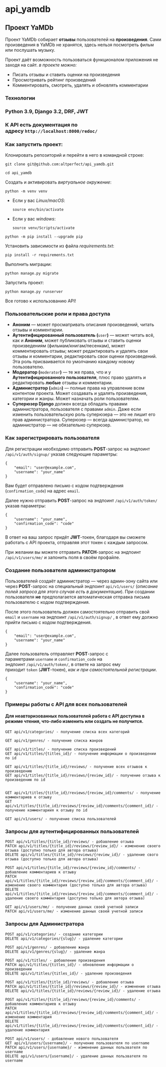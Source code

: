 # api_yamdb

## Проект YaMDb

Проект YaMDb собирает **отзывы** пользователей на **произведения**. Сами произведения в YaMDb не хранятся, здесь нельзя посмотреть фильм или послушать музыку.

Проект даёт возможность пользоваться функционалом приложения не заходя на сайт. *в проекте можно:*

-   Писать отзывы и ставить оценки на произведения
-   Просмотривать рейтинг произведений
-   Комментировать, смотреть, удалять и обновлять комментарии

### Технологии

### Python 3.9, Django 3.2, DRF, JWT

### К API есть документация по адресу `http://localhost:8000/redoc/`

### Как запустить проект:

Клонировать репозиторий и перейти в него в командной строке:

```
git clone git@github.com:altperfect/api_yamdb.git
```

```
cd api_yamdb
```

Cоздать и активировать _виртуальное окружение_:

```
python -m venv venv
```

-   Если у вас _Linux/macOS_:

    ```
    source env/bin/activate
    ```

-   Если у вас _windows_:

    ```
    source venv/Scripts/activate
    ```


```
python -m pip install --upgrade pip
```

Установить зависимости из файла _requirements.txt_:

```
pip install -r requirements.txt
```

Выполнить миграции:

```
python manage.py migrate
```

Запустить проект:

```
python manage.py runserver
```

Все готово к использованию API!

### Пользовательские роли и права доступа

-   **Аноним** — может просматривать описания произведений, читать отзывы и комментарии.
-  **Аутентифицированный пользователь (**`user`**)** — может читать всё, как и **Аноним**, может публиковать отзывы и ставить оценки произведениям (фильмам/книгам/песенкам), может комментировать отзывы; может редактировать и удалять свои отзывы и комментарии, редактировать свои оценки произведений. Эта роль присваивается по умолчанию каждому новому пользователю.
-   **Модератор (**`moderator`**)** — те же права, что и у **Аутентифицированного пользователя**, плюс право удалять и редактировать **любые** отзывы и комментарии.
-   **Администратор (**`admin`**)** — полные права на управление всем контентом проекта. Может создавать и удалять произведения, категории и жанры. Может назначать роли пользователям.
-   **Суперюзер Django** должен всегда обладать правами администратора, пользователя с правами `admin`. Даже если изменить пользовательскую роль суперюзера — это не лишит его прав администратора. Суперюзер — всегда администратор, но администратор — не обязательно суперюзер.

### Как зарегистрировать пользователя

Для регистрации необходимо отправить **POST**-запрос на эндпоинт `/api/v1/auth/signup/` указав следующие параметры:

```
{
	"email": "user@example.com",
	"username": "your_name"
}
```

Вам будет отправлено письмо с кодом подтверждения (`confirmation_code`) на адрес `email`.

Далее нужно отправить **POST**-запрос на эндпоинт `/api/v1/auth/token/` указав параметры:
```
{
	"username": "your_name",
	"confirmation_code": "code"
}
```

В ответ на ваш запрос придёт **JWT**-токен, благодаря вы сможете работать с API проекта, отправляя этот токен с каждым запросом.

При желании вы можете отправить **PATCH**-запрос на эндпоинт `/api/v1/users/me/` и запонить поля в своём профайле.

### Создание пользователя администратором

Пользователей создаёт администратор — через админ-зону сайта или через **POST**-запрос на специальный эндпоинт `api/v1/users/` (*описание полей запроса для этого случая есть в документации*). При создании пользователя **не** предполагается автоматическая отправка письма пользователю с кодом подтверждения.

После этого пользователь должен самостоятельно отправить свой `email` и `username` на эндпоинт `/api/v1/auth/signup/` , в ответ ему должно прийти письмо с кодом подтверждения.

```
{
	"email": "user@example.com",
	"username": "your_name"
}
```

Далее пользователь отправляет **POST**-запрос с параметрами `username` и `confirmation_code` на эндпоинт `/api/v1/auth/token/`, в ответе на запрос ему приходит `token` (**JWT**-токен), *как и при самостоятельной регистрации*.

```
{
	"username": "your_name",
	"confirmation_code": "code"
}
```

### Примеры работы с API для всех пользователей

#### Для **неавторизованных пользователей** работа с API доступна в режиме чтения, что-либо изменить или создать не получится.

```
GET api/v1/categories/ - получение списка всех категорий

GET api/v1/genres/ - получение списка жанров

GET api/v1/titles/ - получение списка произведений
GET api/v1/titles/{titles_id}/ - получение информации о произведении по id

GET api/v1/titles/{title_id}/reviews/ - получение всех отзывов к произведению
GET api/v1/titles/{title_id}/reviews/{review_id}/ - получение отзыва к произведению по id


GET api/v1/titles/{title_id}/reviews/{review_id}/comments/ - получение комментариев к отзыву
GET api/v1/titles/{title_id}/reviews/{review_id}/comments/{comment_id}/ - получение комментариия к отзыву по id

GET api/v1/users/ - получение списка пользователей
```

### Запросы для **аутентифицированных пользователей**

```
POST api/v1/titles/{title_id}/reviews/ - добавление отзыва
PATCH api/v1/titles/{title_id}/reviews/{review_id}/ - изменение своего отзыва (доступно только для автора отзыва)
DELETE api/v1/titles/{title_id}/reviews/{review_id}/ - удаление свого отзыва (доступно только для автора отзыва)

POST api/v1/titles/{title_id}/reviews/{review_id}/comments/ - добавление комментариев к отзыву
PATCH api/v1/titles/{title_id}/reviews/{review_id}/comments/{comment_id}/ - изменение своего комментария (доступно только для автора отзыва)
DELETE api/v1/titles/{title_id}/reviews/{review_id}/comments/{comment_id}/ - удаление своего комментария (доступно только для автора отзыва)

GET api/v1/users/me/ - получение данных своей учетной записи
PATCH api/v1/users/me/ - изменение данных своей учетной записи
```


### Запросы для **Администратора**

```
POST api/v1/categories/ - создание категории
DELETE api/v1/categories/{slug}/ - удаление категории

POST api/v1/genres/ - добавление жанра
DELETE api/v1/genres/{slug}/ - удаление жанра

POST api/v1/titles/ - добавление произведения
PATCH api/v1/titles/{titles_id}/ - обновление информации о произведении
DELETE api/v1/titles/{titles_id}/ - удаление произведения

POST api/v1/titles/{title_id}/reviews/ - добавление отзыва
PATCH api/v1/titles/{title_id}/reviews/{review_id}/ - изменение отзыва
DELETE api/v1/titles/{title_id}/reviews/{review_id}/ - удаление отзыва

POST api/v1/titles/{title_id}/reviews/{review_id}/comments/ - добавление комментариев к отзыву
PATCH api/v1/titles/{title_id}/reviews/{review_id}/comments/{comment_id}/ - изменение комментария
DELETE api/v1/titles/{title_id}/reviews/{review_id}/comments/{comment_id}/ - удаление комментария

POST api/v1/users/ - добавление нового пользователя
GET api/v1/users/{username}/ - получение пользователя по username
PATCH api/v1/users/{username}/ - изменение данных пользвателя по username
DELETE api/v1/users/{username}/ - удаление данных пользвателя по username
```
